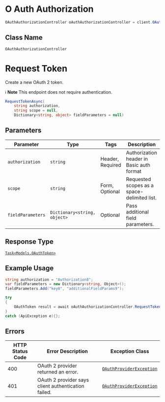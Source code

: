 # O Auth Authorization

```csharp
OAuthAuthorizationController oAuthAuthorizationController = client.OAuthAuthorizationController;
```

## Class Name

`OAuthAuthorizationController`


# Request Token

Create a new OAuth 2 token.

:information_source: **Note** This endpoint does not require authentication.

```csharp
RequestTokenAsync(
    string authorization,
    string scope = null,
    Dictionary<string, object> fieldParameters = null)
```

## Parameters

| Parameter | Type | Tags | Description |
|  --- | --- | --- | --- |
| `authorization` | `string` | Header, Required | Authorization header in Basic auth format |
| `scope` | `string` | Form, Optional | Requested scopes as a space-delimited list. |
| `fieldParameters` | `Dictionary<string, object>` | Optional | Pass additional field parameters. |

## Response Type

[`Task<Models.OAuthToken>`](../../doc/models/o-auth-token.md)

## Example Usage

```csharp
string authorization = "Authorization8";
var fieldParameters = new Dictionary<string, Object>();
fieldParameters.Add("key0", "additionalFieldParams9");

try
{
    OAuthToken result = await oAuthAuthorizationController.RequestTokenAsync(authorization, null, fieldParameters);
}
catch (ApiException e){};
```

## Errors

| HTTP Status Code | Error Description | Exception Class |
|  --- | --- | --- |
| 400 | OAuth 2 provider returned an error. | [`OAuthProviderException`](../../doc/models/o-auth-provider-exception.md) |
| 401 | OAuth 2 provider says client authentication failed. | [`OAuthProviderException`](../../doc/models/o-auth-provider-exception.md) |

